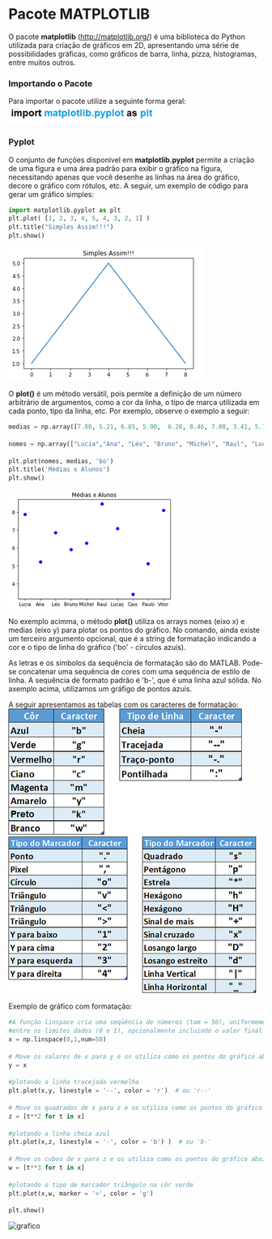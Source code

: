 # Pacote MATPLOTLIB
O pacote **matplotlib** (http://matplotlib.org/) é uma biblioteca do Python utilizada para criação de gráficos em 2D, apresentando
uma série de possibilidades gráficas, como gráficos de barra, linha, pizza, histogramas, entre muitos outros.

### <b> Importando o Pacote </b>
Para importar o pacote utilize a seguinte forma geral:
![funcao](/imagens/import_mat.png)

### <b> Pyplot </b>
O conjunto de funções disponível em **matplotlib.pyplot** permite a criação de uma figura e uma área padrão para exibir o gráfico na figura, necessitando apenas que você desenhe as linhas na área do gráfico, decore o gráfico com rótulos, etc. A seguir, um exemplo de código para gerar um gráfico simples:
``` python
import matplotlib.pyplot as plt
plt.plot( [1, 2, 3, 4, 5, 4, 3, 2, 1] )
plt.title("Simples Assim!!!")
plt.show()
```
![grafico](/imagens/grafico1.png)

O **plot()** é um método versátil, pois permite a definição de um número arbitrário de argumentos, como a cor da linha, o tipo de marca utilizada em cada ponto, tipo da linha, etc. Por exemplo, observe o exemplo a seguir:
``` python
medias = np.array([7.88, 5.21, 6.85, 5.90,  6.28, 8.46, 7.08, 3.41, 5.11, 8.11])

nomes = np.array(["Lucia","Ana", "Léo", "Bruno", "Michel", "Raul", "Lucas","Caio","Paulo", "Vitor"])

plt.plot(nomes, medias, 'bo')
plt.title('Médias x Alunos')
plt.show()
```
![grafico](/imagens/grafico2.png)

No exemplo acimma, o método **plot()** utiliza os arrays nomes (eixo x) e medias (eixo y) para plotar os pontos do gráfico. No comando, ainda existe um terceiro argumento opcional, que é a string de formatação indicando a cor e o tipo de linha do gráfico ('bo' - círculos azuis). 

As letras e os símbolos da sequência de formatação são do MATLAB. Pode-se concatenar uma sequência de cores com uma sequência de estilo de linha. A sequência de formato padrão é 'b-', que é uma linha azul sólida. No axemplo acima, utilizamos um gráfigo de pontos azuis. 

A seguir apresentamos as tabelas com os caracteres de formatação:
![grafico](/imagens/tabforma1.png)                       ![grafico](/imagens/tabforma2.png)                                                

Exemplo de gráfico com formatação:
``` python
#A função linspace cria uma seqüência de números (tam = 50), uniformemente espaçados, 
#entre os limites dados (0 e 1), opcionalmente incluindo o valor final 
x = np.linspace(0,1,num=50)

# Move os valores de x para y e os utiliza como os pontos do gráfico abaixo
y = x

#plotando a linha tracejada vermelha
plt.plot(x,y, linestyle = '--', color = 'r')  # ou 'r--'

# Move os quadrados de x para z e os utiliza como os pontos do gráfico abaixo
z = [t**2 for t in x]

#plotando a linha cheia azul
plt.plot(x,z, linestyle = '-', color = 'b') )  # ou 'b-'

# Move os cubos de x para z e os utiliza como os pontos do gráfico abaixo
w = [t**3 for t in x]

#plotando o tipo de marcador triângulo na côr verde
plt.plot(x,w, marker = '>', color = 'g')  

plt.show() 

```` 

![grafico](/imagens/grafico3.png)
